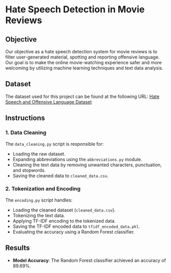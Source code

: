 # Hate Speech Detection in Movie Reviews

## Objective

Our objective as a hate speech detection system for movie reviews is to filter user-generated material, spotting and reporting offensive language. Our goal is to make the online movie-watching experience safer and more welcoming by utilizing machine learning techniques and text data analysis.

## Dataset

The dataset used for this project can be found at the following URL:
[Hate Speech and Offensive Language Dataset](https://github.com/t-davidson/hate-speech-and-offensive-language/blob/master/data/labeled_data.csv)

## Instructions

### 1. Data Cleaning

The `data_cleaning.py` script is responsible for:
- Loading the raw dataset.
- Expanding abbreviations using the `abbreviations.py` module.
- Cleaning the text data by removing unwanted characters, punctuation, and stopwords.
- Saving the cleaned data to `cleaned_data.csv`.

### 2. Tokenization and Encoding

The `encoding.py` script handles:
- Loading the cleaned dataset (`cleaned_data.csv`).
- Tokenizing the text data.
- Applying TF-IDF encoding to the tokenized data.
- Saving the TF-IDF encoded data to `tfidf_encoded_data.pkl`.
- Evaluating the accuracy using a Random Forest classifier.

## Results

- **Model Accuracy**: The Random Forest classifier achieved an accuracy of 89.69%.